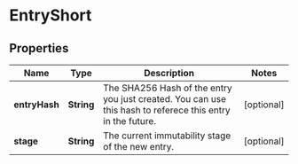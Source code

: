 
# EntryShort

## Properties
Name | Type | Description | Notes
------------ | ------------- | ------------- | -------------
**entryHash** | **String** | The SHA256 Hash of the entry you just created. You can use this hash to referece this entry in the future. |  [optional]
**stage** | **String** | The current immutability stage of the new entry. |  [optional]




